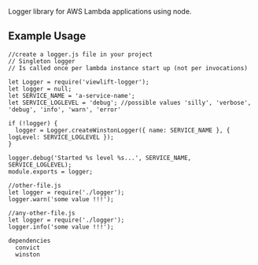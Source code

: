 Logger library for AWS Lambda applications using node.


Example Usage
-------------

```node
//create a logger.js file in your project
// Singleton logger
// Is called once per lambda instance start up (not per invocations)

let Logger = require('viewlift-logger');
let logger = null;
let SERVICE_NAME = 'a-service-name';
let SERVICE_LOGLEVEL = 'debug'; //possible values 'silly', 'verbose', 'debug', 'info', 'warn', 'error'

if (!logger) {
  logger = Logger.createWinstonLogger({ name: SERVICE_NAME }, { logLevel: SERVICE_LOGLEVEL });
}

logger.debug('Started %s level %s...', SERVICE_NAME, SERVICE_LOGLEVEL);
module.exports = logger;
```

```node
//other-file.js
let logger = require('./logger');
logger.warn('some value !!!');
```
```node
//any-other-file.js
let logger = require('./logger');
logger.info('some value !!!');
```

```
dependencies
  convict
  winston
```
